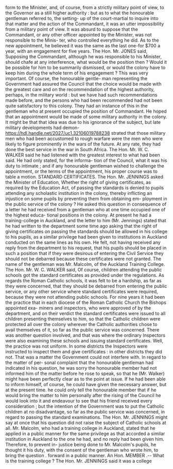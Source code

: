 form to the Minister, and, of course, from a strictly military point of view, to the Governor as a still higher authority : but as to what the honourable gentleman referred to, the setting- up of the court-martial to inquire into that matter and the action of the Commandant, it was an utter impossibility from a military point of view. It was absurd to suppose that the Commandant, or any other officer appointed by the Minister, was not responsible to the Minis- ter, who controlled everything he did. As to the new appointment, he believed it was the same as the last one-for $700 a year, with an engagement for five years. The Hon. Mr. JONES said, Supposing the Commandant, although he was responsible to his Minister, should chafe at any interference, what would be the position then ? Would it be possible for him to be summarily dismissed, or would the colony have to keep him during the whole term of his engagement ? This was very important. Of course, the honourable gentle- man representing the Government had assured the Council that the choice would be made with the greatest care and on the recommendation of the highest authority, perhaps, in the military world : but we have had such recommendations made before, and the persons who had been recommended had not been quite satisfactory to this colony. They had an instance of this in the gentleman who at present occupied the position of Commandant. He hoped that an appointment would be made of some military authority in the colony. It might be that that idea was due to his ignorance of the subject, but late military developments had demon- https://hdl.handle.net/2027/uc1.32106019788238 strated that those military men who had been accustomed to rough warfare were the men who were likely to figure prominently in the wars of the future. At any rate, they had done the best service in the war in South Africa. The Hon. Mr. W. C. WALKER said he had listened with the greatest interest to what had been said. He had only stated, for the informa- tion of the Council, what it was his duty to intimate ; and if any honourable gentleman wished to challenge the appointment, or the terms of the appointment, his proper course was to table a motion. STANDARD CERTIFICATES. The Hon. Mr. JENNINGS asked the Minister of Education, Whether the right of giving certificates, as required by the Education Act, of passing the standards is denied to pupils attending any scholastic institution in the colony, thereby inflicting an injustice on some pupils by preventing them from obtaining em- ployment in the public service of the colony ? He asked this question in consequence of a letter he had received from a gentleman who at one time occupied one of the highest educa- tional positions in the colony. At present he had a training-college in Auckland, and the letter to him (Mr. Jennings) stated that he had written to the department some time ago asking that the right of giving certificates on passing the standards should be allowed in his college to his pupils, as a similar privilege had been given to institutions in Auckland conducted on the same lines as his own. He felt, not having received any reply from the department to his request, that his pupils should be placed in such a position that if they were desirous of entering the Civil Service they should not be debarred because these certificates were not granted. The name of the gentleman was Mr. Malcolm, of the Auckland Training College. The Hon. Mr. W. C. WALKER said, Of course, children attending the public schools got the standard certificates as provided under the regulations. As regards the Roman Catholic schools, it was felt to be a hardship, as far as they were concerned, that they should be debarred from entering the public service, or any other service where standard certificates were required, because they were not attending public schools. For nine years it had been the practice that in each diocese of the Roman Catholic Church the Bishops appointed exa- miners and inspectors, who were approved of by the department, and on their verdict the standard certificates were issued to all children presenting themselves to him, so that the Catholic children were protected all over the colony wherever the Catholic authorities chose to avail themselves of it, so far as the public service was concerned. There was another question involved, and that was where the ordinary Inspectors were also examining these schools and issuing standard certificates. Well, the practice was not uniform. In some districts the Inspectors were instructed to inspect them and give certificates : in other districts they did not. That was a matter the Government could not interfere with. In regard to the matter of per- sonal complaint that the honourable gentleman had indicated in his question, he was sorry the honourable member had not informed him of the matter before he rose to speak, so that he (Mr. Walker) might have been perfectly clear as to the point at issue. If he had been able to inform himself, of course, he could have given the necessary answer, but at the present time. he could only tell the honourable member that if he would bring the matter to him personally after the rising of the Council he would look into it and endeavour to see that his friend received every consideration ; but the intention of the Government was to put the Catholic children at no disadvantage, so far as the public service was concerned, in regard to passing the standard examinations. The Hon. Mr. JENNINGS might say at once that his question did not raise the subject of Catholic schools at all. Mr. Malcolm, who had a training college in Auckland, stated that he applied in a public manner for the same privilege as that accorded a similar institution in Auckland to the one he had, and no reply had been given him. Therefore, to prevent in- justice being done to Mr. Malcolm's pupils, he thought it his duty, with the consent of the gentleman who wrote him, to bring the question . forward in a public manner. An Hon. MEMBER .-- What is the training college ? The Hon. Mr. JENNINGS said it was a college 